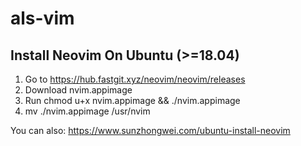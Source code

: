 # als-vim

## Install Neovim On Ubuntu (>=18.04)

1. Go to https://hub.fastgit.xyz/neovim/neovim/releases
2. Download nvim.appimage
3. Run chmod u+x nvim.appimage && ./nvim.appimage
4. mv ./nvim.appimage /usr/nvim

You can also:
https://www.sunzhongwei.com/ubuntu-install-neovim
